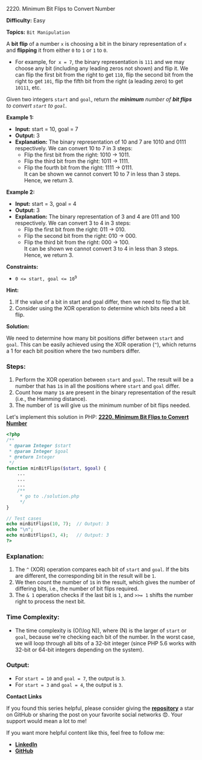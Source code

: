 2220\. Minimum Bit Flips to Convert Number

**Difficulty:** Easy

**Topics:** `Bit Manipulation`

A **bit flip** of a number `x` is choosing a bit in the binary representation of `x` and **flipping** it from either `0` to `1` or `1` to `0`.

- For example, for` x = 7`, the binary representation is `111` and we may choose any bit (including any leading zeros not shown) and flip it. We can flip the first bit from the right to get `110`, flip the second bit from the right to get `101`, flip the fifth bit from the right (a leading zero) to get `10111`, etc.

Given two integers `start` and `goal`, return _the **minimum** number of **bit flips** to convert `start` to `goal`_.

**Example 1:**

- **Input:** start = 10, goal = 7
- **Output:** 3
- **Explanation:** The binary representation of 10 and 7 are 1010 and 0111 respectively. We can convert 10 to 7 in 3 steps:
  - Flip the first bit from the right: 1010 -> 1011.
  - Flip the third bit from the right: 1011 -> 1111.
  - Flip the fourth bit from the right: 1111 -> 0111.\
    It can be shown we cannot convert 10 to 7 in less than 3 steps. Hence, we return 3.

**Example 2:**

- **Input:** start = 3, goal = 4
- **Output:** 3
- **Explanation:** The binary representation of 3 and 4 are 011 and 100 respectively. We can convert 3 to 4 in 3 steps:
  - Flip the first bit from the right: 011 -> 010.
  - Flip the second bit from the right: 010 -> 000.
  - Flip the third bit from the right: 000 -> 100.\
    It can be shown we cannot convert 3 to 4 in less than 3 steps. Hence, we return 3.


**Constraints:**

- <code>0 <= start, goal <= 10<sup>9</sup></code>

**Hint:**
1. If the value of a bit in start and goal differ, then we need to flip that bit.
2. Consider using the XOR operation to determine which bits need a bit flip.



**Solution:**

We need to determine how many bit positions differ between `start` and `goal`. This can be easily achieved using the XOR operation (`^`), which returns a 1 for each bit position where the two numbers differ.

### Steps:
1. Perform the XOR operation between `start` and `goal`. The result will be a number that has `1`s in all the positions where `start` and `goal` differ.
2. Count how many `1`s are present in the binary representation of the result (i.e., the Hamming distance).
3. The number of `1`s will give us the minimum number of bit flips needed.

Let's implement this solution in PHP: **[2220. Minimum Bit Flips to Convert Number](https://github.com/mah-shamim/leet-code-in-php/tree/main/algorithms/002220-minimum-bit-flips-to-convert-number/solution.php)**

```php
<?php
/**
 * @param Integer $start
 * @param Integer $goal
 * @return Integer
 */
function minBitFlips($start, $goal) {
    ...
    ...
    ...
    /**
     * go to ./solution.php
     */
}

// Test cases
echo minBitFlips(10, 7);  // Output: 3
echo "\n";
echo minBitFlips(3, 4);   // Output: 3
?>
```

### Explanation:

1. The `^` (XOR) operation compares each bit of `start` and `goal`. If the bits are different, the corresponding bit in the result will be `1`.
2. We then count the number of `1`s in the result, which gives the number of differing bits, i.e., the number of bit flips required.
3. The `& 1` operation checks if the last bit is `1`, and `>>= 1` shifts the number right to process the next bit.

### Time Complexity:
- The time complexity is \(O(\log N)\), where \(N\) is the larger of `start` or `goal`, because we're checking each bit of the number. In the worst case, we will loop through all bits of a 32-bit integer (since PHP 5.6 works with 32-bit or 64-bit integers depending on the system).

### Output:
- For `start = 10` and `goal = 7`, the output is `3`.
- For `start = 3` and `goal = 4`, the output is `3`.

**Contact Links**

If you found this series helpful, please consider giving the **[repository](https://github.com/mah-shamim/leet-code-in-php)** a star on GitHub or sharing the post on your favorite social networks 😍. Your support would mean a lot to me!

If you want more helpful content like this, feel free to follow me:

- **[LinkedIn](https://www.linkedin.com/in/arifulhaque/)**
- **[GitHub](https://github.com/mah-shamim)**
